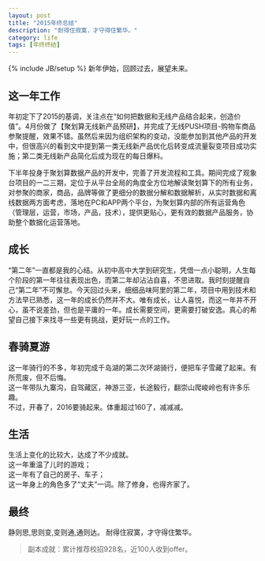 ```yaml
---
layout: post
title: "2015年终总结"
description: "耐得住寂寞，才守得住繁华。"
category: life
tags: [年终终结]
---
```

{% include JB/setup %}
新年伊始，回顾过去，展望未来。

## 这一年工作

年初定下了2015的基调，关注点在“如何把数据和无线产品结合起来，创造价值”。4月份做了【聚划算无线新产品预研】，并完成了无线PUSH项目-购物车商品参聚提醒，效果不错。虽然后来因为组织架构的变动，没能参加到其他产品的开发中，但很高兴的看到文中提到第一类无线新产品优化后转变成流量裂变项目成功实施；第二类无线新产品简化后成为现在的每日爆料。

下半年投身于聚划算数据产品的开发中，完善了开发流程和工具。期间完成了观象台项目的一二三期，定位于从平台全局的角度全方位地解读聚划算下的所有业务，对参聚的商家，商品，品牌等做了更细分的数据分解和数据解析，从实时数据和离线数据两方面考虑，落地在PC和APP两个平台，为聚划算内部的所有运营角色（管理层，运营，市场，产品，技术），提供更贴心，更有效的数据产品服务，协助整个数据化运营落地。


## 成长

“第二年”一直都是我的心结。从初中高中大学到研究生，凭借一点小聪明，人生每个阶段的第一年往往表现出色，而第二年却沾沾自喜，不思进取。我时刻提醒自己“第二年”不可懈怠。今天回过头来，细细品味阿里的第二年，项目中用到技术和方法早已熟悉，这一年的成长仍然并不大。唯有成长，让人喜悦，而这一年并不开心，虽不说差劲，但也是平庸的一年。成长需要空间，更需要打破安逸。真心的希望自己接下来找寻一些更有挑战，更好玩一点的工作。



## 春骑夏游
这一年骑行的不多，年初完成千岛湖的第二次环湖骑行，便把车子雪藏了起来。有所荒废，但不后悔。    
这一年带队九寨沟，自驾藏区，神游三亚，长途毅行，翻崇山爬峻岭也有许多乐趣。    
不过，开春了，2016要骑起来。体重超过160了，减减减。


## 生活
生活上变化的比较大，达成了不少成就。    
这一年重温了儿时的游戏；    
这一年有了自己的房子、车子；    
这一年身上的角色多了“丈夫”一词。除了修身，也得齐家了。    



## 最终
静则思,思则变,变则通,通则达。
耐得住寂寞，才守得住繁华。



> 副本成就：累计推荐校招928名，近100人收到offer。